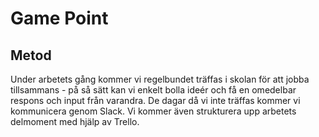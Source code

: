 # Game Point

## Metod
Under arbetets gång kommer vi regelbundet träffas i skolan för att jobba tillsammans - på så sätt kan vi enkelt bolla ideér och få en omedelbar respons och input från varandra. De dagar då vi inte träffas kommer vi kommunicera genom Slack. Vi kommer även strukturera upp arbetets delmoment med hjälp av Trello.
